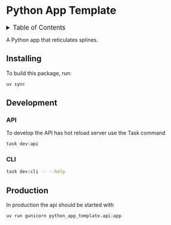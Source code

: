 # Python App Template

<!-- markdownlint-disable no-inline-html -->
<details>
  <summary style="font-size:1.2em;">Table of Contents</summary>
<!-- START doctoc generated TOC please keep comment here to allow auto update -->
<!-- DON'T EDIT THIS SECTION, INSTEAD RE-RUN doctoc TO UPDATE -->

- [Installing](#installing)
- [Development](#development)
  - [API](#api)
  - [CLI](#cli)
- [Production](#production)

<!-- END doctoc generated TOC please keep comment here to allow auto update -->
</details>
<!-- markdownlint-restore -->

A Python app that reticulates splines.

## Installing

To build this package, run:

```sh
uv sync
```

## Development

### API

To develop the API has hot reload server use the Task command

```sh
task dev:api
```

### CLI

```sh
task dev:cli -- --help
```

## Production

In production the api should be started with

```sh
uv run gunicorn python_app_template.api:app
```
